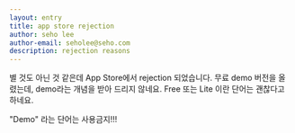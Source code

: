 ```yaml
---
layout: entry
title: app store rejection
author: seho lee
author-email: seholee@seho.com 
description: rejection reasons
---
```


별 것도 아닌 것 같은데 App Store에서 rejection 되었습니다.
무료 demo 버전을 올렸는데, demo라는 개념을 받아 드리지 않네요.
Free 또는 Lite 이란 단어는 괜찮다고 하네요.

"Demo" 라는 단어는 사용금지!!!

